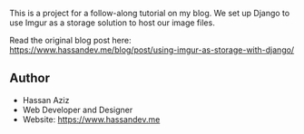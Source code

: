 This is a project for a follow-along tutorial on my blog. We set up Django to use Imgur as a storage solution to host our image files.

Read the original blog post here: https://www.hassandev.me/blog/post/using-imgur-as-storage-with-django/

## Author
- Hassan Aziz
- Web Developer and Designer
- Website: https://www.hassandev.me

